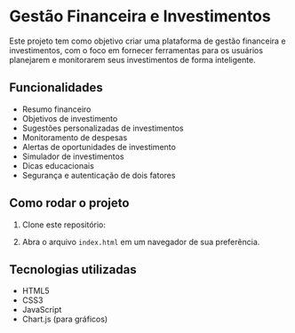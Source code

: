 # Gestão Financeira e Investimentos

Este projeto tem como objetivo criar uma plataforma de gestão financeira e investimentos, com o foco em fornecer ferramentas para os usuários planejarem e monitorarem seus investimentos de forma inteligente.

## Funcionalidades

- Resumo financeiro
- Objetivos de investimento
- Sugestões personalizadas de investimentos
- Monitoramento de despesas
- Alertas de oportunidades de investimento
- Simulador de investimentos
- Dicas educacionais
- Segurança e autenticação de dois fatores

## Como rodar o projeto

1. Clone este repositório:



2. Abra o arquivo `index.html` em um navegador de sua preferência.

## Tecnologias utilizadas

- HTML5
- CSS3
- JavaScript
- Chart.js (para gráficos)
